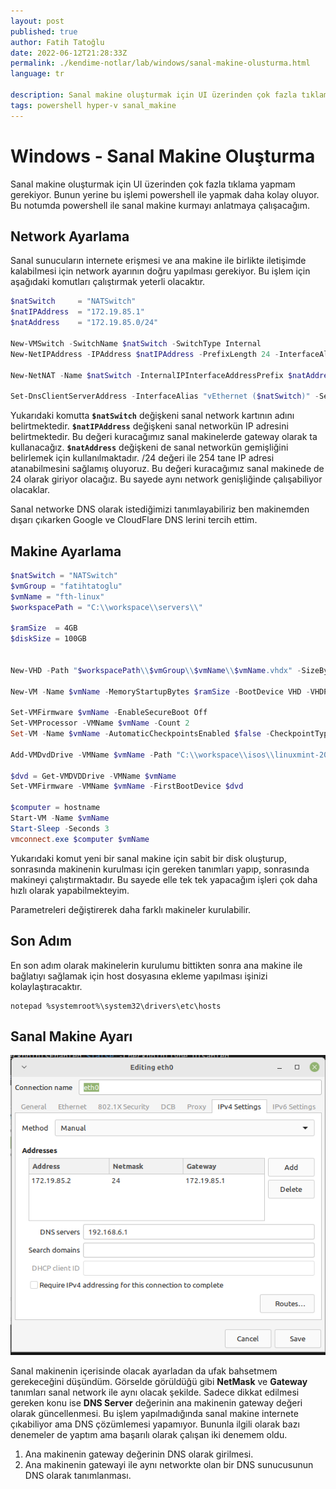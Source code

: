 ```yaml
---
layout: post
published: true
author: Fatih Tatoğlu
date: 2022-06-12T21:28:33Z
permalink: ./kendime-notlar/lab/windows/sanal-makine-olusturma.html
language: tr

description: Sanal makine oluşturmak için UI üzerinden çok fazla tıklama yapmam gerekiyor. Bunun yerine bu işlemi powershell ile yapmak daha kolay oluyor.
tags: powershell hyper-v sanal_makine
---
```


# Windows - Sanal Makine Oluşturma

Sanal makine oluşturmak için UI üzerinden çok fazla tıklama yapmam gerekiyor. Bunun yerine bu işlemi powershell ile yapmak daha kolay oluyor. Bu notumda powershell ile sanal makine kurmayı anlatmaya çalışacağım.

## Network Ayarlama

Sanal sunucuların internete erişmesi ve ana makine ile birlikte iletişimde kalabilmesi için network ayarının doğru yapılması gerekiyor. Bu işlem için aşağıdaki komutları çalıştırmak yeterli olacaktır.

```powershell
$natSwitch     = "NATSwitch"
$natIPAddress  = "172.19.85.1"
$natAddress    = "172.19.85.0/24"

New-VMSwitch -SwitchName $natSwitch -SwitchType Internal
New-NetIPAddress -IPAddress $natIPAddress -PrefixLength 24 -InterfaceAlias "vEthernet ($natSwitch)"

New-NetNAT -Name $natSwitch -InternalIPInterfaceAddressPrefix $natAddress

Set-DnsClientServerAddress -InterfaceAlias "vEthernet ($natSwitch)" -ServerAddresses ("8.8.8.8","1.1.1.1")
```

Yukarıdaki komutta **`$natSwitch`** değişkeni sanal network kartının adını belirtmektedir. **`$natIPAddress`** değişkeni sanal networkün IP adresini belirtmektedir. Bu değeri kuracağımız sanal makinelerde gateway olarak ta kullanacağız. **`$natAddress`** değişkeni de sanal networkün gemişliğini belirlemek için kullanılmaktadır. /24 değeri ile 254 tane IP adresi atanabilmesini sağlamış oluyoruz. Bu değeri kuracağımız sanal makinede de 24 olarak giriyor olacağız. Bu sayede aynı network genişliğinde çalışabiliyor olacaklar.

Sanal networke DNS olarak istediğimizi tanımlayabiliriz ben makinemden dışarı çıkarken Google ve CloudFlare DNS lerini tercih ettim.

## Makine Ayarlama

```powershell
$natSwitch = "NATSwitch"
$vmGroup = "fatihtatoglu"
$vmName = "fth-linux"
$workspacePath = "C:\\workspace\\servers\\"

$ramSize  = 4GB 
$diskSize = 100GB


New-VHD -Path "$workspacePath\\$vmGroup\\$vmName\\$vmName.vhdx" -SizeBytes $diskSize -Fixed -BlockSizeBytes 1MB

New-VM -Name $vmName -MemoryStartupBytes $ramSize -BootDevice VHD -VHDPath "$workspacePath\\$vmGroup\\$vmName\\$vmName.vhdx" -Path "$workspacePath\\$vmGroup" -Generation 2 -Switch $natSwitch

Set-VMFirmware $vmName -EnableSecureBoot Off
Set-VMProcessor -VMName $vmName -Count 2
Set-VM -Name $vmName -AutomaticCheckpointsEnabled $false -CheckpointType Disabled

Add-VMDvdDrive -VMName $vmName -Path "C:\\workspace\\isos\\linuxmint-20.3-xfce-64bit.iso"

$dvd = Get-VMDVDDrive -VMName $vmName
Set-VMFirmware -VMName $vmName -FirstBootDevice $dvd

$computer = hostname
Start-VM -Name $vmName
Start-Sleep -Seconds 3
vmconnect.exe $computer $vmName
```

Yukarıdaki komut yeni bir sanal makine için sabit bir disk oluşturup, sonrasında makinenin kurulması için gereken tanımları yapıp, sonrasında makineyi çalıştırmaktadır. Bu sayede elle tek tek yapacağım işleri çok daha hızlı olarak yapabilmekteyim.

Parametreleri değiştirerek daha farklı makineler kurulabilir.

## Son Adım

En son adım olarak makinelerin kurulumu bittikten sonra ana makine ile bağlatıyı sağlamak için host dosyasına ekleme yapılması işinizi kolaylaştıracaktır.

```shell
notepad %systemroot%\system32\drivers\etc\hosts
```

## Sanal Makine Ayarı

![Linux Mint Ethernet](../../../image/linux-mint-eth0.png "Linux Mint Ethernet")

Sanal makinenin içerisinde olacak ayarladan da ufak bahsetmem gerekeceğini düşündüm. Görselde görüldüğü gibi **NetMask** ve **Gateway** tanımları sanal network ile aynı olacak şekilde. Sadece dikkat edilmesi gereken konu ise **DNS Server** değerinin ana makinenin gateway değeri olarak güncellenmesi. Bu işlem yapılmadığında sanal makine internete çıkabiliyor ama DNS çözümlemesi yapamıyor. Bununla ilgili olarak bazı denemeler de yaptım ama başarılı olarak çalışan iki denemem oldu.

1. Ana makinenin gateway değerinin DNS olarak girilmesi.
2. Ana makinenin gatewayi ile aynı networkte olan bir DNS sunucusunun DNS olarak tanımlanması.
